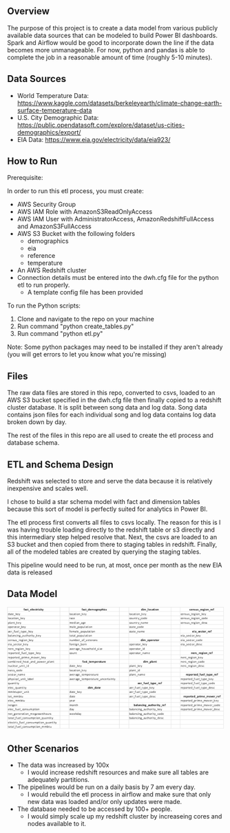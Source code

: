 ## Overview

The purpose of this project is to create a data model from various publicly available data sources that can be modeled to build Power BI dashboards. Spark and Airflow would be good to incorporate down the line if the data becomes more unmanageable. For now, python and pandas is able to complete the job in a reasonable amount of time (roughly 5-10 minutes).

## Data Sources

* World Temperature Data: https://www.kaggle.com/datasets/berkeleyearth/climate-change-earth-surface-temperature-data
* U.S. City Demographic Data: https://public.opendatasoft.com/explore/dataset/us-cities-demographics/export/
* EIA Data: https://www.eia.gov/electricity/data/eia923/

## How to Run

Prerequisite:

In order to run this etl process, you must create: 

* AWS Security Group
* AWS IAM Role with AmazonS3ReadOnlyAccess
* AWS IAM User with AdministratorAccess, AmazonRedshiftFullAccess and AmazonS3FullAccess
* AWS S3 Bucket with the following folders
	* demographics
	* eia
	* reference
	* temperature
* An AWS Redshift cluster
* Connection details must be entered into the dwh.cfg file for the python etl to run properly.
	* A template config file has been provided

To run the Python scripts: 

1. Clone and navigate to the repo on your machine
2. Run command "python create_tables.py"
3. Run command "python etl.py"

Note: Some python packages may need to be installed if they aren't already (you will get errors to let you know what you're missing)

## Files

The raw data files are stored in this repo, converted to csvs, loaded to an AWS S3 bucket specified in the dwh.cfg file then finally copied to a redshift cluster database. It is split between song data and log data. Song data contains json files for each individual song and log data contains log data broken down by day.

The rest of the files in this repo are all used to create the etl process and database schema.

## ETL and Schema Design

Redshift was selected to store and serve the data because it is relatively inexpensive and scales well.

I chose to build a star schema model with fact and dimension tables because this sort of model is perfectly suited for analytics in Power BI. 

The etl process first converts all files to csvs locally. The reason for this is I was having trouble loading directly to the redshift table or s3 directly and this intermediary step helped resolve that. Next, the csvs are loaded to an S3 bucket and then copied from there to staging tables in redshift. Finally, all of the modeled tables are created by querying the staging tables.

This pipeline would need to be run, at most, once per month as the new EIA data is released

## Data Model

![alt text](https://github.com/jamesrobsn/udacity-dend-jr/blob/master/model.png?raw=true)

## Other Scenarios

* The data was increased by 100x
    * I would increase redshift resources and make sure all tables are adequately partitions.
* The pipelines would be run on a daily basis by 7 am every day.
    * I would rebuild the etl process in airflow and make sure that only new data was loaded and/or only updates were made.
* The database needed to be accessed by 100+ people.
    * I would simply scale up my redshift cluster by increaseing cores and nodes available to it.